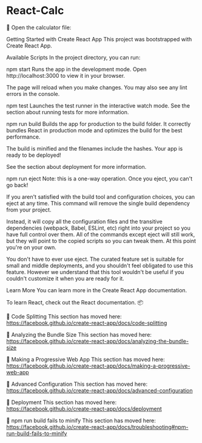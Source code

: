 # React-Calc

:construction: Open the calculator file:

Getting Started with Create React App
This project was bootstrapped with Create React App.

Available Scripts
In the project directory, you can run:

npm start
Runs the app in the development mode.
Open http://localhost:3000 to view it in your browser.

The page will reload when you make changes.
You may also see any lint errors in the console.

npm test
Launches the test runner in the interactive watch mode.
See the section about running tests for more information.

npm run build
Builds the app for production to the build folder.
It correctly bundles React in production mode and optimizes the build for the best performance.

The build is minified and the filenames include the hashes.
Your app is ready to be deployed!

See the section about deployment for more information.

npm run eject
Note: this is a one-way operation. Once you eject, you can't go back!

If you aren't satisfied with the build tool and configuration choices, you can eject at any time. This command will remove the single build dependency from your project.

Instead, it will copy all the configuration files and the transitive dependencies (webpack, Babel, ESLint, etc) right into your project so you have full control over them. All of the commands except eject will still work, but they will point to the copied scripts so you can tweak them. At this point you're on your own.

You don't have to ever use eject. The curated feature set is suitable for small and middle deployments, and you shouldn't feel obligated to use this feature. However we understand that this tool wouldn't be useful if you couldn't customize it when you are ready for it.

Learn More
You can learn more in the Create React App documentation.

To learn React, check out the React documentation. :package:

:wrench: Code Splitting
This section has moved here: https://facebook.github.io/create-react-app/docs/code-splitting

:wrench: Analyzing the Bundle Size
This section has moved here: https://facebook.github.io/create-react-app/docs/analyzing-the-bundle-size

:wrench: Making a Progressive Web App
This section has moved here: https://facebook.github.io/create-react-app/docs/making-a-progressive-web-app

:wrench: Advanced Configuration
This section has moved here: https://facebook.github.io/create-react-app/docs/advanced-configuration

:wrench: Deployment
This section has moved here: https://facebook.github.io/create-react-app/docs/deployment

:wrench: npm run build fails to minify
This section has moved here: https://facebook.github.io/create-react-app/docs/troubleshooting#npm-run-build-fails-to-minify
